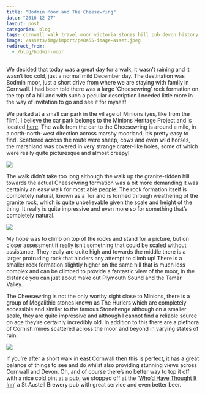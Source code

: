 ```yaml
---
title: "Bodmin Moor and The Cheesewring"
date: "2016-12-27"
layout: post
categories: blog
tags: cornwall walk travel moor victoria stones hill pub devon history
image: /assets/img/import/pe8a55-image-asset.jpeg
redirect_from:
  - /blog/bodmin-moor
---
```


We decided that today was a great day for a walk, it wasn’t raining and it wasn’t too cold, just a normal mild December day. The destination was Bodmin moor, just a short drive from where we are staying with family in Cornwall. I had been told there was a large ‘Cheesewring’ rock formation on the top of a hill and with such a peculiar description I needed little more in the way of invitation to go and see it for myself!

We parked at a small car park in the village of Minions (yes, like from the film), I believe the car park belongs to the Minions Heritage Project and is located [here](https://goo.gl/maps/PELXeojiQk42). The walk from the car to the Cheesewring is around a mile, in a north-north-west direction across marshy moorland, it’s pretty easy to find. Scattered across the route were sheep, cows and even wild horses, the marshland was covered in very strange crater-like holes, some of which were really quite picturesque and almost creepy!

![][photo-2]

The walk didn’t take too long although the walk up the granite-ridden hill towards the actual Cheesewring formation was a bit more demanding it was certainly an easy walk for most able people. The rock formation itself is completely natural, known as a Tor and is formed through weathering of the granite rock, which is quite unbelievable given the scale and height of the thing. It really is quite impressive and even more so for something that’s completely natural.

![][photo-3]

My hope was to climb on top of the rocks and stand for a picture, but on closer assessment it really isn’t something that could be scaled without assistance. They really are quite high and towards the middle there is a larger protruding rock that hinders any attempt to climb up! There is a smaller rock formation slightly higher on the same hill that is much less complex and can be climbed to provide a fantastic view of the moor, in the distance you can just about make out Plymouth Sound and the Tamar Valley.

The Cheesewring is not the only worthy sight close to Minions, there is a group of Megalithic stones known as The Hurlers which are completely accessible and similar to the famous Stonehenge although on a smaller scale, they are quite impressive and although I cannot find a reliable source on age they’re certainly incredibly old. In addition to this there are a plethora of Cornish mines scattered across the moor and beyond in varying states of ruin.

![][photo-4]

If you’re after a short walk in east Cornwall then this is perfect, it has a great balance of things to see and do whilst also providing stunning views across Cornwall and Devon. Oh, and of course there’s no better way to top it off with a nice cold pint at a pub, we stopped off at the ‘[Who’d Have Thought It Inn](http://www.whodcornwall.co.uk/)’ a St Austell Brewery pub with great service and even better beer.

[photo-1]: /assets/img/import/e8a55-image-asset.jpeg
[photo-2]: /assets/img/import/c9e8d-image-asset.jpeg
[photo-3]: /assets/img/import/44a49-image-asset.jpeg
[photo-4]: /assets/img/import/9a953-image-asset.jpeg
